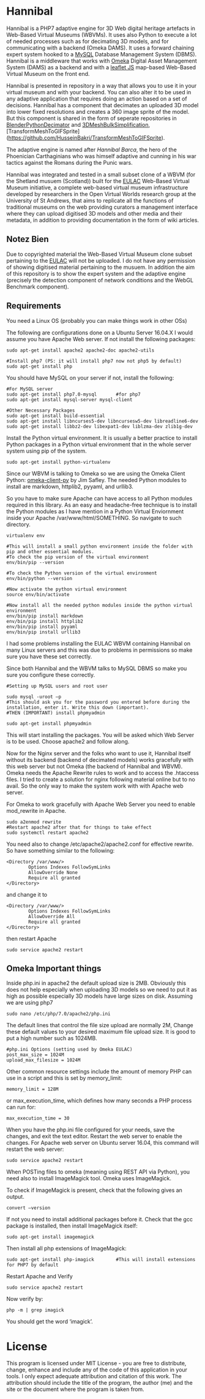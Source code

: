# Hannibal
Hannibal is a PHP7 adaptive engine for 3D Web digital heritage artefacts in Web-Based Virtual Museums (WBVMs). It uses also Python to execute a lot of needed processes such as for decimating 3D models, and for communicating with a backend (Omeka DAMS). It uses a forward chaining expert system hooked to a <a href="https://www.mysql.com/" target="_blank">MySQL</a> Database Management System (DBMS). Hannibal is a middleware that works with [Omeka](https://omeka.org/ "Omeka DAMS") Digital Asset Management System (DAMS) as a backend and with a <a href="https://leafletjs.com/" target="_blank">leaflet JS</a> map-based Web-Based Virtual Museum on the front end. 

Hannibal is presented in repository in a way that allows you to use it in your virtual museum and with your backend. You can also alter it to be used in any adaptive application that requires doing an action based on a set of decisions. Hannibal has a component that decimates an uploaded 3D model into lower fixed resolutions and creates a 360 image sprite of the model. But this component is shared in the form of seperate repositories in [BlenderPythonDecimator](https://github.com/HusseinBakri/BlenderPythonDecimator) and [3DMeshBulkSimplification](https://github.com/HusseinBakri/3DMeshBulkSimplification), [TransformMeshToGIFSprite] (https://github.com/HusseinBakri/TransformMeshToGIFSprite).

The adaptive engine is named after _Hannibal Barca_, the hero of the Phoenician Carthaginians who was himself
adaptive and cunning in his war tactics against the Romans during the Punic wars.

Hannibal was integrated and tested in a small subset clone of a WBVM (for the Shetland musuem (Scotland)) built for the [EULAC](https://eu-lac.org/map/?page=europe) Web-Based Virtual Museum initiative, a complete web-based virtual museum infrastructure developed by researchers in the Open Virtual Worlds research group at the University of St Andrews, that aims to replicate all the functions of traditional museums on the web providing curators a management interface where they can upload digitised 3D models and other media and their metadata, in addition to providing documentation in the form of wiki articles.


## Notez Bien
Due to copyrighted material the Web-Based Virtual Museum clone subset pertaining to the [EULAC](https://eu-lac.org/map/?page=europe) will not be uploaded. I do not have any permission of showing digitised material pertaining to the musuem. In addition the aim of this repository is to show the expert system and the adaptive engine (precisely the detection component of network conditions and the WebGL Benchmark component).

## Requirements
You need a Linux OS (probably you can make things work in other OSs)

The following are configurations done on a Ubuntu Server 16.04.X
I would assume you have Apache Web server. If not install the following packages:
```
sudo apt-get install apache2 apache2-doc apache2-utils

#Install php7 (PS: it will install php7 now not php5 by default)
sudo apt-get install php

```
You should have MySQL on your server if not, install the following:
```
#For MySQL server
sudo apt-get install php7.0-mysql		#for php7
sudo apt-get install mysql-server mysql-client

#Other Necessary Packages
sudo apt-get install build-essential
sudo apt-get install libncurses5-dev libncursesw5-dev libreadline6-dev 
sudo apt-get install libbz2-dev libexpat1-dev liblzma-dev zlib1g-dev

```
Install the Python virtual environment. It is usually a better practice to install Python packages in a Python virtual environment that in the whole server system using pip of the system.

```
sudo apt-get install python-virtualenv
```

Since our WBVM is talking to Omeka so we are using the Omeka Client Python: [omeka-client-py](https://github.com/jimsafley/omeka-client-py) by Jim Safley. The needed Python modules to install are markdown, httplib2, pyyaml, and urllib3. 

So you have to make sure Apache can have access to all Python modules required in this library. As an easy and headache-free technique is to install the Python modules as I have mention in a Python Virtual Enviornment inside your Apache /var/www/html/SOMETHING. So navigate to such directory.

```
virtualenv env

#This will install a small python environment inside the folder with pip and other essential modules.
#To check the pip version of the virtual environment
env/bin/pip --version

#To check the Python version of the virtual environment
env/bin/python --version

#Now activate the python virtual environment
source env/bin/activate

#Now install all the needed python modules inside the python virtual environment
env/bin/pip install markdown
env/bin/pip install httplib2
env/bin/pip install pyyaml
env/bin/pip install urllib3

```
I had some problems installing the EULAC WBVM containing Hannibal on many Linux servers and this was due to problems in permissions so make sure you have these set correctly.

Since both Hannibal and the WBVM talks to MySQL DBMS so make you sure you configure these correctly.
```
#Setting up MySQL users and root user

sudo mysql -uroot –p
#This should ask you for the password you entered before during the installation, enter it. Write this down (important).
#THEN (IMPORTANT) install phpmyadmin

sudo apt-get install phpmyadmin

```
This will start installing the packages. You will be asked which Web Server is to be used. Choose apache2 and follow along. 

Now  for the Nginx server and the folks who want to use it, Hannibal itself without its backend (backend of decimated models) works gracefully with this web server but not Omeka (the backend of Hannibal and WBVM). Omeka needs the Apache Rewrite rules to work and to access the .htaccess files. I tried to create a solution for nginx following material online but to no avail. So the only way to make the system work with with Apache web server.

For Omeka to work gracefully with Apache Web Server you need to enable mod_rewrite in Apache.
```
sudo a2enmod rewrite
#Restart apache2 after that for things to take effect
sudo systemctl restart apache2    

```

You need also to change /etc/apache2/apache2.conf for effective rewrite. So have something similar to the following:

```
<Directory /var/www/>
        Options Indexes FollowSymLinks
        AllowOverride None
        Require all granted
</Directory>
```

and change it to
```
<Directory /var/www/>
        Options Indexes FollowSymLinks
        AllowOverride All
        Require all granted
</Directory>
```
then  restart Apache

```
sudo service apache2 restart
```

## Omeka Important things
Inside php.ini in apache2 the default upload size is 2MB. Obviously this does not help especially when uploading 3D models so we need to put it as high as possible especially 3D models have large sizes on disk. Assuming we are using php7
```
sudo nano /etc/php/7.0/apache2/php.ini

```
The default lines that control the file size upload are normally 2M, Change these default values to your desired maximum file upload size. It is good to put a high number such as 1024MB.
```
#php.ini Options (setting used by Omeka EULAC)
post_max_size = 1024M
upload_max_filesize = 1024M
```
Other common resource settings include the amount of memory PHP can use in a script and this is set by memory_limit:
```
memory_limit = 128M
```
or max_execution_time, which defines how many seconds a PHP process can run for:
```
max_execution_time = 30
```
When you have the php.ini file configured for your needs, save the changes, and exit the text editor. Restart the web server to enable the changes. For Apache web server on Ubuntu server 16.04, this command will restart the web server:
```
sudo service apache2 restart
```

When POSTing files to omeka (meaning using REST API via Python), you need also to install ImageMagick tool. Omeka uses ImageMagick.

To check if ImageMagick is present, check that the following gives an output.
```
convert –version
```
If not you need to install additional packages before it. Check that the gcc package is installed, then install ImageMagick itself:
```
sudo apt-get install imagemagick
```
Then install all php extensions of ImageMagick:
```
sudo apt-get install php-imagick		#This will install extensions for PHP7 by default
```
Restart Apache and Verify
```
sudo service apache2 restart
```
Now verify by:
```
php -m | grep imagick
```
You should get the word ‘imagick’.

# License
This program is licensed under MIT License - you are free to distribute, change, enhance and include any of the code of this application in your tools. I only expect adequate attribution and citation of this work. The attribution should include the title of the program, the author (me) and the site or the document where the program is taken from.
